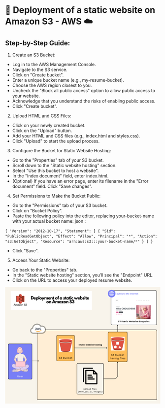 #  🚀 Deployment of a static website on Amazon S3 - AWS ☁️

## Step-by-Step Guide:

1. Create an S3 Bucket:

* Log in to the AWS Management Console.
* Navigate to the S3 service.
* Click on "Create bucket".
* Enter a unique bucket name (e.g., my-resume-bucket).
* Choose the AWS region closest to you.
* Uncheck the "Block all public access" option to allow public access to your website.
* Acknowledge that you understand the risks of enabling public access.
* Click "Create bucket".

2. Upload HTML and CSS Files:

* Click on your newly created bucket.
* Click on the "Upload" button.
* Add your HTML and CSS files (e.g., index.html and styles.css).
* Click "Upload" to start the upload process.

3. Configure the Bucket for Static Website Hosting:

* Go to the "Properties" tab of your S3 bucket.
* Scroll down to the "Static website hosting" section.
* Select "Use this bucket to host a website".
* In the "Index document" field, enter index.html.
* (Optional) If you have an error page, enter its filename in the "Error document" field.
Click "Save changes".

4. Set Permissions to Make the Bucket Public:

* Go to the "Permissions" tab of your S3 bucket.
* Click on "Bucket Policy".
* Paste the following policy into the editor, replacing your-bucket-name with your actual bucket name:
json :

``
{
    "Version": "2012-10-17",
    "Statement": [
        {
            "Sid": "PublicReadGetObject",
            "Effect": "Allow",
            "Principal": "*",
            "Action": "s3:GetObject",
            "Resource": "arn:aws:s3:::your-bucket-name/*"
        }
    ]
}
``

* Click "Save".

5. Access Your Static Website:

* Go back to the "Properties" tab.
* In the "Static website hosting" section, you’ll see the "Endpoint" URL.
* Click on the URL to access your deployed resume website.

![Deployment of a static website on Amazon S3](Deployment-of-a-static-website-on-Amazon-S3.png)
